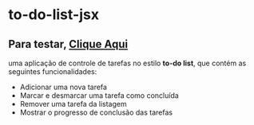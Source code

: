 # to-do-list-jsx
## Para testar, [Clique Aqui](https://to-do-list-jsx.vercel.app/)
 
uma aplicação de controle de tarefas no estilo **to-do list**, que contém as seguintes funcionalidades:

- Adicionar uma nova tarefa
- Marcar e desmarcar uma tarefa como concluída
- Remover uma tarefa da listagem
- Mostrar o progresso de conclusão das tarefas
